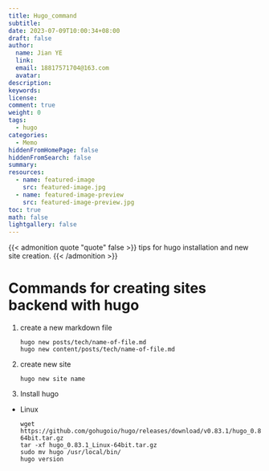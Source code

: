 ```yaml
---
title: Hugo_command
subtitle:
date: 2023-07-09T10:00:34+08:00
draft: false
author:
  name: Jian YE
  link:
  email: 18817571704@163.com
  avatar:
description:
keywords:
license:
comment: true
weight: 0
tags:
  - hugo
categories:
  - Memo
hiddenFromHomePage: false
hiddenFromSearch: false
summary:
resources:
  - name: featured-image
    src: featured-image.jpg
  - name: featured-image-preview
    src: featured-image-preview.jpg
toc: true
math: false
lightgallery: false
---
```


{{< admonition quote "quote" false >}}
tips for hugo installation and new site creation.
{{< /admonition >}}

<!--more-->

# Commands for creating sites backend with hugo

1. create a new markdown file
    ```shell
    hugo new posts/tech/name-of-file.md
    hugo new content/posts/tech/name-of-file.md
    ```

2. create new site
    ```shell
    hugo new site name
    ```

3. Install hugo

- Linux
    ```shell
    wget https://github.com/gohugoio/hugo/releases/download/v0.83.1/hugo_0.83.1_Linux-64bit.tar.gz
    tar -xf hugo_0.83.1_Linux-64bit.tar.gz
    sudo mv hugo /usr/local/bin/
    hugo version
    ```